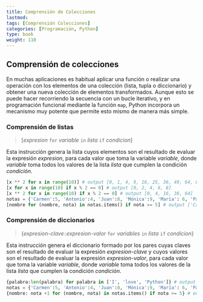 ```yaml
---
title: Comprensión de Colecciones
lastmod: 
tags: [Comprensión Colecciones]
categories: [Programación, Python]
type: book
weight: 110
---
```


## Comprensión de colecciones

En muchas aplicaciones es habitual aplicar una función o realizar una operación con los elementos de una colección (lista, tupla o diccionario) y obtener una nueva colección de elementos transformados. Aunque esto se puede hacer recorriendo la secuencia con un bucle iterativo, y en programación funcional mediante la función `map`, Python incorpora un mecanismo muy potente que permite esto mismo de manera más simple.

### Comprensión de listas

> [_expresion_ `for` _variable_ `in` _lista_ `if` _condicion_]

Esta instrucción genera la lista cuyos elementos son el resultado de evaluar la expresión _expresion_, para cada valor que toma la variable _variable_, donde _variable_ toma todos los valores de la lista _lista_ que cumplen la condición _condición_.

```python linenums="1"
[x ** 2 for x in range(10)] # output [0, 1, 4, 9, 16, 25, 36, 49, 64, 81]
[x for x in range(10) if x % 2 == 0] # output [0, 2, 4, 6, 8]
[x ** 2 for x in range(10) if x % 2 == 0] # output [0, 4, 16, 36, 64]
notas = {'Carmen':5, 'Antonio':4, 'Juan':8, 'Mónica':9, 'María': 6, 'Pablo':3}
[nombre for (nombre, nota) in notas.items() if nota >= 5] # output ['Carmen', 'Juan', 'Mónica', 'María']
```

### Comprensión de diccionarios

> {_expresion-clave_`:`_expresion-valor_ `for` _variables_ `in` _lista_ `if` _condicion_}

Esta instrucción genera el diccionario formado por los pares cuyas claves son el resultado de evaluar la expresión _expresion-clave_ y cuyos valores son el resultado de evaluar la expresión _expresion-valor_, para cada valor que toma la variable _variable_, donde _variable_ toma todos los valores de la lista _lista_ que cumplen la condición _condición_.

```python linenums="1"
{palabra:len(palabra) for palabra in ['I', 'love', 'Python']} # output 'I': 1, 'love': 4, 'Python': 6}
notas = {'Carmen':5, 'Antonio':4, 'Juan':8, 'Mónica':9, 'María': 6, 'Pablo':3}
{nombre: nota +1 for (nombre, nota) in notas.items() if nota >= 5} # output 'Carmen': 6, 'Juan': 9, 'Mónica': 10, 'María': 7}
```

